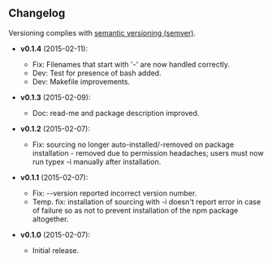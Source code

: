 ## Changelog

Versioning complies with [semantic versioning (semver)](http://semver.org/).

<!-- NOTE: An entry template is automatically added each time `make version` is called. Fill in changes afterwards. -->

* **v0.1.4** (2015-02-11):
  * Fix: Filenames that start with '-' are now handled correctly.
  * Dev: Test for presence of bash added.
  * Dev: Makefile improvements.

* **v0.1.3** (2015-02-09):
  * Doc: read-me and package description improved.

* **v0.1.2** (2015-02-07):
  * Fix: sourcing no longer auto-installed/-removed on package installation - removed due to permission headaches; users must now run typex -i manually after installation.

* **v0.1.1** (2015-02-07):
  * Fix: --version reported incorrect version number.
  * Temp. fix: installation of sourcing with -i doesn't report error in case of failure so as not to prevent installation of the npm package altogether.

* **v0.1.0** (2015-02-07):
  * Initial release.
